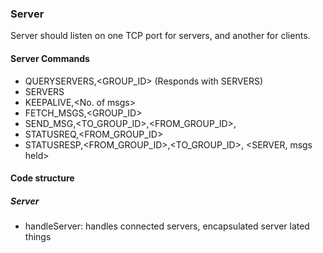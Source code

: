 ### Server 

Server should listen on one TCP port for servers, and another for clients.

#### Server Commands

- QUERYSERVERS,<GROUP_ID> (Responds with SERVERS)
- SERVERS 
- KEEPALIVE,<No. of msgs>
- FETCH_MSGS,<GROUP_ID>
- SEND_MSG,<TO_GROUP_ID>,<FROM_GROUP_ID>,<MESSAGES>
- STATUSREQ,<FROM_GROUP_ID>
- STATUSRESP,<FROM_GROUP_ID>,<TO_GROUP_ID>, <SERVER, msgs held>



#### Code structure 

##### Server
- handleServer: handles connected servers, encapsulated server lated things
